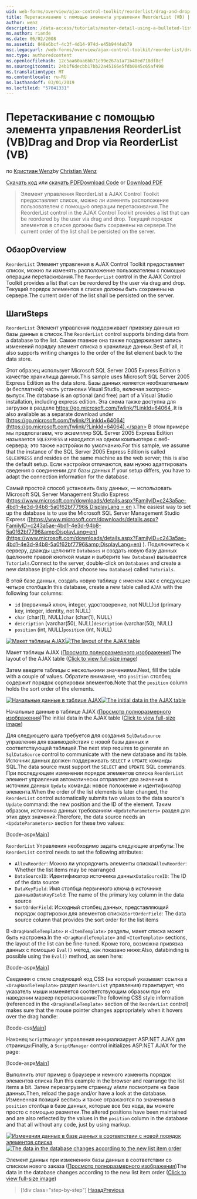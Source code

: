 ```yaml
---
uid: web-forms/overview/ajax-control-toolkit/reorderlist/drag-and-drop-via-reorderlist-vb
title: Перетаскивание с помощью элемента управления ReorderList (VB) | Документация Майкрософт
author: wenz
description: /data-access/tutorials/master-detail-using-a-bulleted-list-of-master-records-with-a-details-datalist-vb
ms.author: riande
ms.date: 06/02/2008
ms.assetid: 848e6bcf-4c3f-4d14-974d-e45b9444ab79
msc.legacyurl: /web-forms/overview/ajax-control-toolkit/reorderlist/drag-and-drop-via-reorderlist-vb
msc.type: authoredcontent
ms.openlocfilehash: 12c5aa60aa6bb71c99e267a1a71b40ed718df8cf
ms.sourcegitcommit: 24b1f6decbb17bb22a45166e5fdb0845c65af498
ms.translationtype: MT
ms.contentlocale: ru-RU
ms.lasthandoff: 03/01/2019
ms.locfileid: "57041331"
---
```

<a name="drag-and-drop-via-reorderlist-vb"></a><span data-ttu-id="2cf5a-103">Перетаскивание с помощью элемента управления ReorderList (VB)</span><span class="sxs-lookup"><span data-stu-id="2cf5a-103">Drag and Drop via ReorderList (VB)</span></span>
====================
<span data-ttu-id="2cf5a-104">по [Кристиан Wenz](https://github.com/wenz)</span><span class="sxs-lookup"><span data-stu-id="2cf5a-104">by [Christian Wenz](https://github.com/wenz)</span></span>

<span data-ttu-id="2cf5a-105">[Скачать код](http://download.microsoft.com/download/9/3/f/93f8daea-bebd-4821-833b-95205389c7d0/ReorderList5.vb.zip) или [скачать PDF](http://download.microsoft.com/download/2/d/c/2dc10e34-6983-41d4-9c08-f78f5387d32b/reorderlist5VB.pdf)</span><span class="sxs-lookup"><span data-stu-id="2cf5a-105">[Download Code](http://download.microsoft.com/download/9/3/f/93f8daea-bebd-4821-833b-95205389c7d0/ReorderList5.vb.zip) or [Download PDF](http://download.microsoft.com/download/2/d/c/2dc10e34-6983-41d4-9c08-f78f5387d32b/reorderlist5VB.pdf)</span></span>

> <span data-ttu-id="2cf5a-106">Элемент управления ReorderList в AJAX Control Toolkit предоставляет список, можно ли изменять расположение пользователем с помощью операции перетаскивания.</span><span class="sxs-lookup"><span data-stu-id="2cf5a-106">The ReorderList control in the AJAX Control Toolkit provides a list that can be reordered by the user via drag and drop.</span></span> <span data-ttu-id="2cf5a-107">Текущий порядок элементов в списке должны быть сохранены на сервере.</span><span class="sxs-lookup"><span data-stu-id="2cf5a-107">The current order of the list shall be persisted on the server.</span></span>


## <a name="overview"></a><span data-ttu-id="2cf5a-108">Обзор</span><span class="sxs-lookup"><span data-stu-id="2cf5a-108">Overview</span></span>

<span data-ttu-id="2cf5a-109">`ReorderList` Элемент управления в AJAX Control Toolkit предоставляет список, можно ли изменять расположение пользователем с помощью операции перетаскивания.</span><span class="sxs-lookup"><span data-stu-id="2cf5a-109">The `ReorderList` control in the AJAX Control Toolkit provides a list that can be reordered by the user via drag and drop.</span></span> <span data-ttu-id="2cf5a-110">Текущий порядок элементов в списке должны быть сохранены на сервере.</span><span class="sxs-lookup"><span data-stu-id="2cf5a-110">The current order of the list shall be persisted on the server.</span></span>

## <a name="steps"></a><span data-ttu-id="2cf5a-111">Шаги</span><span class="sxs-lookup"><span data-stu-id="2cf5a-111">Steps</span></span>

<span data-ttu-id="2cf5a-112">`ReorderList` Элемент управления поддерживает привязку данных из базы данных в список.</span><span class="sxs-lookup"><span data-stu-id="2cf5a-112">The `ReorderList` control supports binding data from a database to the list.</span></span> <span data-ttu-id="2cf5a-113">Самое главное она также поддерживает запись изменений порядку элемент списка в хранилище данных.</span><span class="sxs-lookup"><span data-stu-id="2cf5a-113">Best of all, it also supports writing changes to the order of the list element back to the data store.</span></span>

<span data-ttu-id="2cf5a-114">Этот образец использует Microsoft SQL Server 2005 Express Edition в качестве хранилища данных.</span><span class="sxs-lookup"><span data-stu-id="2cf5a-114">This sample uses Microsoft SQL Server 2005 Express Edition as the data store.</span></span> <span data-ttu-id="2cf5a-115">Базы данных является необязательным (и бесплатной) часть установки Visual Studio, включая экспресс-выпуск.</span><span class="sxs-lookup"><span data-stu-id="2cf5a-115">The database is an optional (and free) part of a Visual Studio installation, including express edition.</span></span> <span data-ttu-id="2cf5a-116">Эта схема также доступна для загрузки в разделе [ https://go.microsoft.com/fwlink/?LinkId=64064 ](https://go.microsoft.com/fwlink/?LinkId=64064).</span><span class="sxs-lookup"><span data-stu-id="2cf5a-116">It is also available as a separate download under [https://go.microsoft.com/fwlink/?LinkId=64064](https://go.microsoft.com/fwlink/?LinkId=64064).</span></span> <span data-ttu-id="2cf5a-117">В этом примере мы предполагаем, что экземпляр SQL Server 2005 Express Edition называется `SQLEXPRESS` и находится на одном компьютере с веб-сервера; это также настройки по умолчанию.</span><span class="sxs-lookup"><span data-stu-id="2cf5a-117">For this sample, we assume that the instance of the SQL Server 2005 Express Edition is called `SQLEXPRESS` and resides on the same machine as the web server; this is also the default setup.</span></span> <span data-ttu-id="2cf5a-118">Если настройки отличаются, вам нужно адаптировать сведения о соединении для базы данных.</span><span class="sxs-lookup"><span data-stu-id="2cf5a-118">If your setup differs, you have to adapt the connection information for the database.</span></span>

<span data-ttu-id="2cf5a-119">Самый простой способ установить базу данных, — использовать Microsoft SQL Server Management Studio Express ([https://www.microsoft.com/downloads/details.aspx?FamilyID=c243a5ae-4bd1-4e3d-94b8-5a0f62bf7796&amp; DisplayLang = en](https://www.microsoft.com/downloads/details.aspx?FamilyID=c243a5ae-4bd1-4e3d-94b8-5a0f62bf7796&amp;DisplayLang=en) ).</span><span class="sxs-lookup"><span data-stu-id="2cf5a-119">The easiest way to set up the database is to use the Microsoft SQL Server Management Studio Express ([https://www.microsoft.com/downloads/details.aspx?FamilyID=c243a5ae-4bd1-4e3d-94b8-5a0f62bf7796&amp;DisplayLang=en](https://www.microsoft.com/downloads/details.aspx?FamilyID=c243a5ae-4bd1-4e3d-94b8-5a0f62bf7796&amp;DisplayLang=en) ).</span></span> <span data-ttu-id="2cf5a-120">Подключитесь к серверу, дважды щелкните `Databases` и создать новую базу данных (щелкните правой кнопкой мыши и выберите `New Database`) вызывается `Tutorials`.</span><span class="sxs-lookup"><span data-stu-id="2cf5a-120">Connect to the server, double-click on `Databases` and create a new database (right-click and choose `New Database`) called `Tutorials`.</span></span>

<span data-ttu-id="2cf5a-121">В этой базе данных, создать новую таблицу с именем `AJAX` с следующие четыре столбца:</span><span class="sxs-lookup"><span data-stu-id="2cf5a-121">In this database, create a new table called `AJAX` with the following four columns:</span></span>

- <span data-ttu-id="2cf5a-122">`id` (первичный ключ, integer, удостоверение, not NULL)</span><span class="sxs-lookup"><span data-stu-id="2cf5a-122">`id` (primary key, integer, identity, not NULL)</span></span>
- <span data-ttu-id="2cf5a-123">`char` (char(1), NULL)</span><span class="sxs-lookup"><span data-stu-id="2cf5a-123">`char` (char(1), NULL)</span></span>
- <span data-ttu-id="2cf5a-124">`description` (varchar(50), NULL)</span><span class="sxs-lookup"><span data-stu-id="2cf5a-124">`description` (varchar(50), NULL)</span></span>
- <span data-ttu-id="2cf5a-125">`position` (int, NULL)</span><span class="sxs-lookup"><span data-stu-id="2cf5a-125">`position` (int, NULL)</span></span>


<span data-ttu-id="2cf5a-126">[![Макет таблицы AJAX](drag-and-drop-via-reorderlist-vb/_static/image2.png)](drag-and-drop-via-reorderlist-vb/_static/image1.png)</span><span class="sxs-lookup"><span data-stu-id="2cf5a-126">[![The layout of the AJAX table](drag-and-drop-via-reorderlist-vb/_static/image2.png)](drag-and-drop-via-reorderlist-vb/_static/image1.png)</span></span>

<span data-ttu-id="2cf5a-127">Макет таблицы AJAX ([Просмотр полноразмерного изображения](drag-and-drop-via-reorderlist-vb/_static/image3.png))</span><span class="sxs-lookup"><span data-stu-id="2cf5a-127">The layout of the AJAX table ([Click to view full-size image](drag-and-drop-via-reorderlist-vb/_static/image3.png))</span></span>


<span data-ttu-id="2cf5a-128">Затем введите таблицы с несколькими значениями.</span><span class="sxs-lookup"><span data-stu-id="2cf5a-128">Next, fill the table with a couple of values.</span></span> <span data-ttu-id="2cf5a-129">Обратите внимание, что `position` столбец содержит порядок сортировки элементов.</span><span class="sxs-lookup"><span data-stu-id="2cf5a-129">Note that the `position` column holds the sort order of the elements.</span></span>


<span data-ttu-id="2cf5a-130">[![Начальные данные в таблице AJAX](drag-and-drop-via-reorderlist-vb/_static/image5.png)](drag-and-drop-via-reorderlist-vb/_static/image4.png)</span><span class="sxs-lookup"><span data-stu-id="2cf5a-130">[![The initial data in the AJAX table](drag-and-drop-via-reorderlist-vb/_static/image5.png)](drag-and-drop-via-reorderlist-vb/_static/image4.png)</span></span>

<span data-ttu-id="2cf5a-131">Начальные данные в таблице AJAX ([Просмотр полноразмерного изображения](drag-and-drop-via-reorderlist-vb/_static/image6.png))</span><span class="sxs-lookup"><span data-stu-id="2cf5a-131">The initial data in the AJAX table ([Click to view full-size image](drag-and-drop-via-reorderlist-vb/_static/image6.png))</span></span>


<span data-ttu-id="2cf5a-132">Для следующего шага требуется для создания `SqlDataSource` управления для взаимодействия с новой базы данных и соответствующей таблицей.</span><span class="sxs-lookup"><span data-stu-id="2cf5a-132">The next step requires to generate an `SqlDataSource` control to communicate with the new database and its table.</span></span> <span data-ttu-id="2cf5a-133">Источник данных должен поддерживать `SELECT` и `UPDATE` команды SQL.</span><span class="sxs-lookup"><span data-stu-id="2cf5a-133">The data source must support the `SELECT` and `UPDATE` SQL commands.</span></span> <span data-ttu-id="2cf5a-134">При последующем изменении порядок элементов списка `ReorderList` элемент управления автоматически отправляет два значения в источник данных `Update` команда: новое положение и идентификатор элемента.</span><span class="sxs-lookup"><span data-stu-id="2cf5a-134">When the order of the list elements is later changed, the `ReorderList` control automatically submits two values to the data source's `Update` command: the new position and the ID of the element.</span></span> <span data-ttu-id="2cf5a-135">Таким образом, источника данных требованиям `<UpdateParameters>` раздел для этих двух значений:</span><span class="sxs-lookup"><span data-stu-id="2cf5a-135">Therefore, the data source needs an `<UpdateParameters>` section for these two values:</span></span>

[!code-aspx[Main](drag-and-drop-via-reorderlist-vb/samples/sample1.aspx)]

<span data-ttu-id="2cf5a-136">`ReorderList` Управления необходимо задать следующие атрибуты:</span><span class="sxs-lookup"><span data-stu-id="2cf5a-136">The `ReorderList` control needs to set the following attributes:</span></span>

- <span data-ttu-id="2cf5a-137">`AllowReorder`: Можно ли упорядочить элементы списка</span><span class="sxs-lookup"><span data-stu-id="2cf5a-137">`AllowReorder`: Whether the list items may be rearranged</span></span>
- <span data-ttu-id="2cf5a-138">`DataSourceID`: Идентификатор источника данных</span><span class="sxs-lookup"><span data-stu-id="2cf5a-138">`DataSourceID`: The ID of the data source</span></span>
- <span data-ttu-id="2cf5a-139">`DataKeyField`: Имя столбца первичного ключа в источнике данных</span><span class="sxs-lookup"><span data-stu-id="2cf5a-139">`DataKeyField`: The name of the primary key column in the data source</span></span>
- <span data-ttu-id="2cf5a-140">`SortOrderField`: Исходный столбец данных, представляющий порядок сортировки для элементов списка</span><span class="sxs-lookup"><span data-stu-id="2cf5a-140">`SortOrderField`: The data source column that provides the sort order for the list items</span></span>

<span data-ttu-id="2cf5a-141">В `<DragHandleTemplate>` и `<ItemTemplate>` разделы, макет списка может быть настроена.</span><span class="sxs-lookup"><span data-stu-id="2cf5a-141">In the `<DragHandleTemplate>` and `<ItemTemplate>` sections, the layout of the list can be fine-tuned.</span></span> <span data-ttu-id="2cf5a-142">Кроме того, возможна привязка данных с помощью `Eval()` метод, как показано ниже:</span><span class="sxs-lookup"><span data-stu-id="2cf5a-142">Also, databinding is possible using the `Eval()` method, as seen here:</span></span>

[!code-aspx[Main](drag-and-drop-via-reorderlist-vb/samples/sample2.aspx)]

<span data-ttu-id="2cf5a-143">Сведения о стиле следующий код CSS (на который указывает ссылка в `<DragHandleTemplate>` раздел `ReorderList` управления) гарантирует, что указатель мыши изменяется соответствующим образом при его наведении маркер перетаскивания:</span><span class="sxs-lookup"><span data-stu-id="2cf5a-143">The following CSS style information (referenced in the `<DragHandleTemplate>` section of the `ReorderList` control) makes sure that the mouse pointer changes appropriately when it hovers over the drag handle:</span></span>

[!code-css[Main](drag-and-drop-via-reorderlist-vb/samples/sample3.css)]

<span data-ttu-id="2cf5a-144">Наконец `ScriptManager` управления инициализирует ASP.NET AJAX для страницы:</span><span class="sxs-lookup"><span data-stu-id="2cf5a-144">Finally, a `ScriptManager` control initializes ASP.NET AJAX for the page:</span></span>

[!code-aspx[Main](drag-and-drop-via-reorderlist-vb/samples/sample4.aspx)]

<span data-ttu-id="2cf5a-145">Выполнить этот пример в браузере и немного изменить порядок элементов списка.</span><span class="sxs-lookup"><span data-stu-id="2cf5a-145">Run this example in the browser and rearrange the list items a bit.</span></span> <span data-ttu-id="2cf5a-146">Затем перезагрузите страницу и/или посмотрите на базе данных.</span><span class="sxs-lookup"><span data-stu-id="2cf5a-146">Then, reload the page and/or have a look at the database.</span></span> <span data-ttu-id="2cf5a-147">Измененная позиций вестись и также отражаются по значениям в `position` столбца в базе данных, которые все без кода, вы можете просто с помощью разметки.</span><span class="sxs-lookup"><span data-stu-id="2cf5a-147">The altered positions have been maintained and are also reflected by the values in the `position` column in the database and that all without any code, just by using markup.</span></span>


<span data-ttu-id="2cf5a-148">[![Изменения данных в базе данных в соответствии с новой порядок элементов списка](drag-and-drop-via-reorderlist-vb/_static/image8.png)](drag-and-drop-via-reorderlist-vb/_static/image7.png)</span><span class="sxs-lookup"><span data-stu-id="2cf5a-148">[![The data in the database changes according to the new list item order](drag-and-drop-via-reorderlist-vb/_static/image8.png)](drag-and-drop-via-reorderlist-vb/_static/image7.png)</span></span>

<span data-ttu-id="2cf5a-149">Элемент данных при изменениях базы данных в соответствии со списком нового заказа ([Просмотр полноразмерного изображения](drag-and-drop-via-reorderlist-vb/_static/image9.png))</span><span class="sxs-lookup"><span data-stu-id="2cf5a-149">The data in the database changes according to the new list item order ([Click to view full-size image](drag-and-drop-via-reorderlist-vb/_static/image9.png))</span></span>

> [!div class="step-by-step"]
> [<span data-ttu-id="2cf5a-150">Назад</span><span class="sxs-lookup"><span data-stu-id="2cf5a-150">Previous</span></span>](using-postbacks-with-reorderlist-vb.md)
